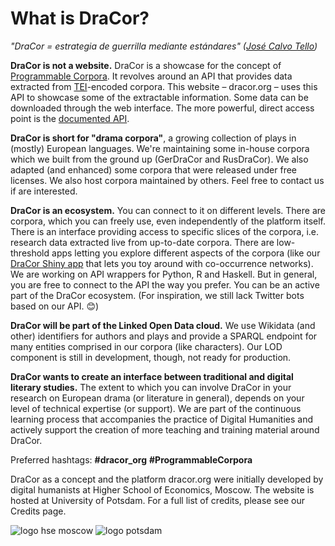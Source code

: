 # What is DraCor?

*"DraCor = estrategia de guerrilla mediante estándares" ([José Calvo Tello](https://twitter.com/eumanismo/status/1218066125969412096))*

**DraCor is not a website.** DraCor is a showcase for the concept of [Programmable Corpora](https://dev.clariah.nl/files/dh2019/boa/0268.html). It revolves around an API that provides data extracted from [TEI](https://en.wikipedia.org/wiki/Text_Encoding_Initiative)-encoded corpora. This website – dracor.org – uses this API to showcase some of the extractable information. Some data can be downloaded through the web interface. The more powerful, direct access point is the [documented API](https://dracor.org/documentation/api/).

**DraCor is short for "drama corpora"**, a growing collection of plays in (mostly) European languages. We're maintaining some in-house corpora which we built from the ground up (GerDraCor and RusDraCor). We also adapted (and enhanced) some corpora that were released under free licenses. We also host corpora maintained by others. Feel free to contact us if are interested.

**DraCor is an ecosystem.** You can connect to it on different levels. There are corpora, which you can freely use, even independently of the platform itself. There is an interface providing access to specific slices of the corpora, i.e. research data extracted live from up-to-date corpora. There are low-threshold apps letting you explore different aspects of the corpora (like our [DraCor Shiny app](https://shiny.dracor.org/) that lets you toy around with co-occurrence networks). We are working on API wrappers for Python, R and Haskell. But in general, you are free to connect to the API the way you prefer. You can be an active part of the DraCor ecosystem. (For inspiration, we still lack Twitter bots based on our API. 😊)

**DraCor will be part of the Linked Open Data cloud.** We use Wikidata (and other) identifiers for authors and plays and provide a SPARQL endpoint for many entities comprised in our corpora (like characters). Our LOD component is still in development, though, not ready for production.

**DraCor wants to create an interface between traditional and digital literary studies.** The extent to which you can involve DraCor in your research on European drama (or literature in general), depends on your level of technical expertise (or support). We are part of the continuous learning process that accompanies the practice of Digital Humanities and actively support the creation of more teaching and training material around DraCor.

Preferred hashtags: **#dracor_org** **#ProgrammableCorpora**

DraCor as a concept and the platform dracor.org were initially developed by digital humanists at Higher School of Economics, Moscow. The website is hosted at University of Potsdam. For a full list of credits, please see our Credits page.

![logo hse moscow](https://dracor.org/img/hse.png)
![logo potsdam](https://dracor.org/img/uni-potsdam.svg)

